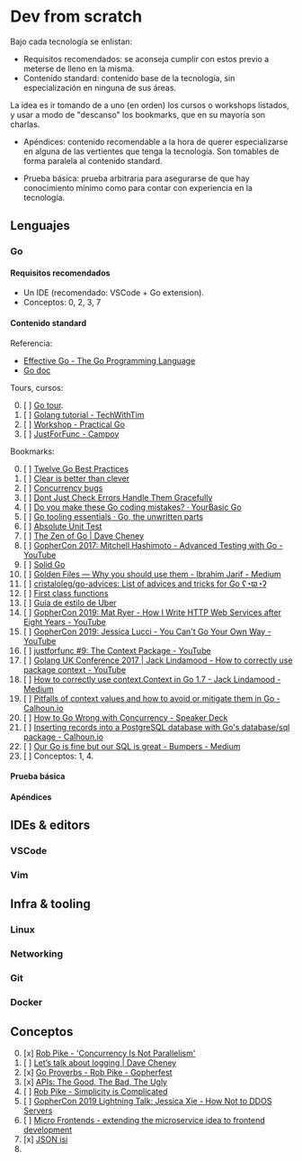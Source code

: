 # Dev from scratch

Bajo cada tecnología se enlistan:

- Requisitos recomendados: se aconseja cumplir con estos previo a meterse de lleno en la misma.
- Contenido standard: contenido base de la tecnología, sin especialización en ninguna de sus áreas.

La idea es ir tomando de a uno (en orden) los cursos o workshops listados, y usar a modo de "descanso" los bookmarks, que en su mayoría son charlas.

- Apéndices: contenido recomendable a la hora de querer especializarse en alguna de las vertientes que tenga la tecnología. Son tomables de forma paralela al contenido standard.

- Prueba básica: prueba arbitraria para asegurarse de que hay conocimiento mínimo como para contar con experiencia en la tecnología.

## Lenguajes

### Go

#### Requisitos recomendados

- Un IDE (recomendado: VSCode + Go extension).
- Conceptos: 0, 2, 3, 7

#### Contenido standard

Referencia:

- [Effective Go - The Go Programming Language](https://golang.org/doc/effective_go.html)
- [Go doc](https://pkg.go.dev/)

Tours, cursos:

0. [ ] [Go tour](https://tour.golang.org/welcome/1).
1. [ ] [Golang tutorial - TechWithTim](https://www.youtube.com/watch?v=75lJDVT1h0s&list=PLzMcBGfZo4-mtY_SE3HuzQJzuj4VlUG0q)
2. [ ] [Workshop - Practical Go](https://www.youtube.com/watch?v=gi7t6Pl9rxE)
3. [ ] [JustForFunc - Campoy](https://www.youtube.com/playlist?list=PL64wiCrrxh4Jisi7OcCJIUpguV_f5jGnZ)

Bookmarks:

0.  [ ] [Twelve Go Best Practices](https://talks.golang.org/2013/bestpractices.slide#36)
1.  [ ] [Clear is better than clever](https://www.youtube.com/watch?v=NwEuRO_w8HE)
2.  [ ] [Concurrency bugs](https://blog.acolyer.org/2019/05/17/understanding-real-world-concurrency-bugs-in-go/)
3.  [ ] [Dont Just Check Errors Handle Them Gracefully](https://www.youtube.com/watch?v=lsBF58Q-DnY)
4.  [ ] [Do you make these Go coding mistakes? · YourBasic Go](https://yourbasic.org/golang/gotcha/)
5.  [ ] [Go tooling essentials · Go, the unwritten parts](https://rakyll.org/go-tool-flags/)
6.  [ ] [Absolute Unit Test](https://www.youtube.com/watch?v=UKe5sX1dZ0k&list=PL402FFseOKOxtB3yb8Ww5tkLaKx3cTiWh&index=6)
7.  [ ] [The Zen of Go | Dave Cheney](https://dave.cheney.net/2020/02/23/the-zen-of-go)
8.  [ ] [GopherCon 2017: Mitchell Hashimoto - Advanced Testing with Go - YouTube](https://www.youtube.com/watch?v=8hQG7QlcLBk)
9.  [ ] [Solid Go](https://www.youtube.com/watch?v=zzAdEt3xZ1M)
10. [ ]  [Golden Files — Why you should use them - Ibrahim Jarif - Medium](https://medium.com/@jarifibrahim/golden-files-why-you-should-use-them-47087ec994bf)
11. [ ]  [cristaloleg/go-advices: List of advices and tricks for Go ʕ◔ϖ◔ʔ](https://github.com/cristaloleg/go-advices)
12. [ ]  [First class functions](https://www.youtube.com/watch?v=5buaPyJ0XeQ)
13. [ ]  [Guía de estilo de Uber](https://github.com/uber-go/guide/blob/master/style.md)
14. [ ]  [GopherCon 2019: Mat Ryer - How I Write HTTP Web Services after Eight Years - YouTube](https://www.youtube.com/watch?v=rWBSMsLG8po)
15. [ ]  [GopherCon 2019: Jessica Lucci - You Can't Go Your Own Way - YouTube](https://www.youtube.com/watch?v=hIWQeTL4gpQ)
16. [ ]  [justforfunc #9: The Context Package - YouTube](https://www.youtube.com/watch?v=LSzR0VEraWw)
17. [ ]  [Golang UK Conference 2017 | Jack Lindamood - How to correctly use package context - YouTube](https://www.youtube.com/watch?v=-_B5uQ4UGi0)
18. [ ]  [How to correctly use context.Context in Go 1.7 - Jack Lindamood - Medium](https://medium.com/@cep21/how-to-correctly-use-context-context-in-go-1-7-8f2c0fafdf39)
19. [ ]  [Pitfalls of context values and how to avoid or mitigate them in Go - Calhoun.io](https://www.calhoun.io/pitfalls-of-context-values-and-how-to-avoid-or-mitigate-them/)
20. [ ]  [How to Go Wrong with Concurrency - Speaker Deck](https://speakerdeck.com/aleksi/how-to-go-wrong-with-concurrency)
21. [ ]  [Inserting records into a PostgreSQL database with Go's database/sql package - Calhoun.io](https://www.calhoun.io/inserting-records-into-a-postgresql-database-with-gos-database-sql-package/)
22. [ ]  [​​Our Go is fine but our SQL is great - Bumpers - Medium](https://medium.com/bumpers/our-go-is-fine-but-our-sql-is-great-b4857950a243)
23. [ ]  Conceptos: 1, 4.

#### Prueba básica

#### Apéndices

## IDEs & editors

### VSCode

### Vim

## Infra & tooling

### Linux

### Networking

### Git

### Docker

## Conceptos

0. [x] [Rob Pike - 'Concurrency Is Not Parallelism'](https://www.youtube.com/watch?v=oV9rvDllKEg)
1. [ ] [Let’s talk about logging | Dave Cheney](https://dave.cheney.net/2015/11/05/lets-talk-about-logging)
2. [x] [Go Proverbs - Rob Pike - Gopherfest](https://www.youtube.com/watch?v=PAAkCSZUG1c)
3. [x] [APIs: The Good, The Bad, The Ugly](https://www.youtube.com/watch?v=t0nl5aUfAvY)
4. [ ] [Rob Pike - Simplicity is Complicated](https://www.youtube.com/watch?v=rFejpH_tAHM)
5. [ ] [GopherCon 2019 Lightning Talk: Jessica Xie - How Not to DDOS Servers](https://www.youtube.com/watch?v=dT223YYT940)
6. [ ] [Micro Frontends - extending the microservice idea to frontend development](https://micro-frontends.org)
7. [x] [JSON isi](https://www.youtube.com/watch?v=iiADhChRriM)
8.
